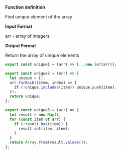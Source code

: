 **Function definition**

Find unique element of the array

**Input Format**

arr - array of integers

**Output Format**

Return the array of unique elements

```javascript
export const unique1 = (arr) => [...new Set(arr)];
```

```javascript
export const unique2 = (arr) => {
  let unique = [];
  arr.forEach((item, index) => {
    if (!unique.includes(item)) unique.push(item);
  });
  return unique;
};
```

```javascript
export const unique3 = (arr) => {
  let result = new Map();
  for (const item of arr) {
    if (!result.has(item)) {
      result.set(item, item);
    }
  }
  return Array.from(result.values());
};
```
